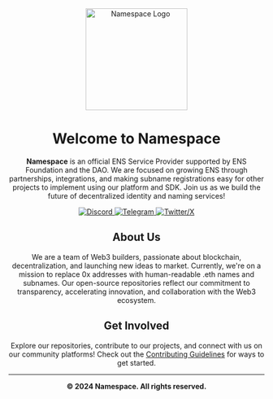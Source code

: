 <!-- README.md -->

<div align="center">
  <!-- Logo -->
  <img src="https://cdn.prod.website-files.com/6528564e1ac583686902345c/65610c38f871dccd3974678f_logo%20png%20horizontal-p-500.png" alt="Namespace Logo" width="200">

  <!-- Title -->
  <h1>Welcome to Namespace</h1>

  <!-- Description -->
  <p>
    <strong>Namespace</strong> is an official ENS Service Provider supported by ENS Foundation and the DAO. We are focused on growing ENS through partnerships, integrations, and making subname registrations easy for other projects to implement using our platform and SDK.
    Join us as we build the future of decentralized identity and naming services!
  </p>

  <!-- Social Links -->
  <p>
    <a href="https://discord.gg/W5pgT3wsnv" target="_blank">
      <img src="https://img.shields.io/badge/Join%20us%20on-Discord-7289DA?logo=discord&logoColor=white" alt="Discord">
    </a>
    <a href="https://t.me/+5FAwyiKOTeswNTIy" target="_blank">
      <img src="https://img.shields.io/badge/Chat%20on-Telegram-2CA5E0?logo=telegram&logoColor=white" alt="Telegram">
    </a>
    <a href="https://x.com/namespace_eth" target="_blank">
      <img src="https://img.shields.io/badge/Follow%20us%20on-Twitter-1DA1F2?logo=twitter&logoColor=white" alt="Twitter/X">
    </a>
  </p>

<!-- Additional Info -->
## About Us

We are a team of Web3 builders, passionate about blockchain, decentralization, and launching new ideas to market. Currently, we're on a mission to replace 0x addresses with human-readable .eth names and subnames.
Our open-source repositories reflect our commitment to transparency, accelerating innovation, and collaboration with the Web3 ecosystem.

## Get Involved

Explore our repositories, contribute to our projects, and connect with us on our community platforms!
Check out the [Contributing Guidelines](/CONTRIBUTING.md) for ways to get started.

---

<div align="center">
  <p><strong>© 2024 Namespace. All rights reserved.</strong></p>
</div>

